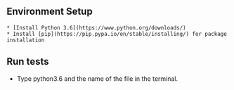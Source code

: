 ## Environment Setup

    * [Install Python 3.6](https://www.python.org/downloads/)
    * Install [pip](https://pip.pypa.io/en/stable/installing/) for package installation
    
## Run tests
   * Type python3.6 and the name of the file in the terminal.
    
